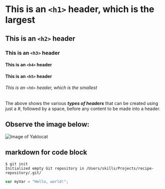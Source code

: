 # This is an `<h1>` header, which is the largest

## This is an `<h2>` header

### This is an `<h3>` header

#### This is an `<h4>` header

#### This is an `<h5>` header

###### This is an `<h6>` header, which is the smallest

The above shows the various **_types of headers_** that can be created using just a #, followed by a space, before any content to be made into a header.

## Observe the image below: 
![Image of Yaktocat](https://octodex.github.com/images/yaktocat.png)

## markdown for code block
```
$ git init
Initialized empty Git repository in /Users/skills/Projects/recipe-repository/.git/
```

``` javascript
var myVar = "Hello, world!";
```
